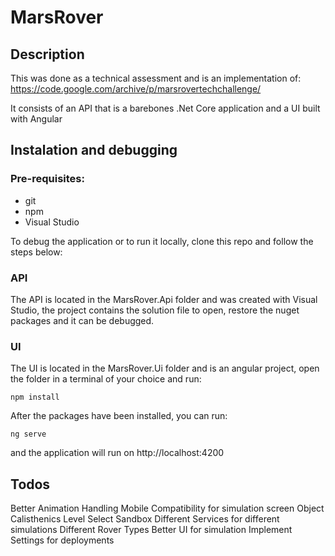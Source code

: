 # MarsRover
## Description 
This was done as a technical assessment and is an implementation of: https://code.google.com/archive/p/marsrovertechchallenge/

It consists of an API that is a barebones .Net Core application and a UI built with Angular

## Instalation and debugging

### Pre-requisites:
* git
* npm 
* Visual Studio

To debug the application or to run it locally, clone this repo and follow the steps below:

### API
The API is located in the MarsRover.Api folder and was created with Visual Studio, the project contains the solution file to open, restore the nuget packages and it can be debugged.

### UI
The UI is located in the MarsRover.Ui folder and is an angular project, open the folder in a terminal of your choice and run:

`npm install`

After the packages have been installed, you can run:

`ng serve`

and the application will run on http://localhost:4200

## Todos

Better Animation Handling
Mobile Compatibility for simulation screen
Object Calisthenics
Level Select
Sandbox
Different Services for different simulations
Different Rover Types
Better UI for simulation
Implement Settings for deployments